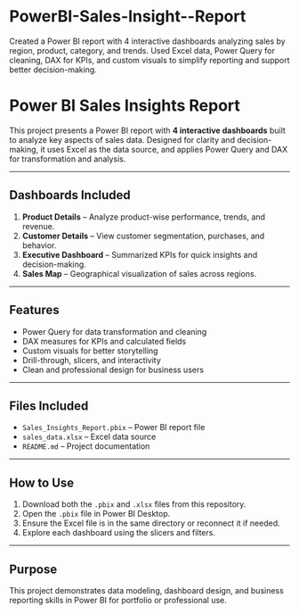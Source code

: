 # PowerBI-Sales-Insight--Report
Created a Power BI report with 4 interactive dashboards analyzing sales by region, product, category, and trends. Used Excel data, Power Query for cleaning, DAX for KPIs, and custom visuals to simplify reporting and support better decision-making. 


#  Power BI Sales Insights Report

This project presents a Power BI report with **4 interactive dashboards** built to analyze key aspects of sales data. Designed for clarity and decision-making, it uses Excel as the data source, and applies Power Query and DAX for transformation and analysis.

---

##  Dashboards Included
1. **Product Details** – Analyze product-wise performance, trends, and revenue.
2. **Customer Details** – View customer segmentation, purchases, and behavior.
3. **Executive Dashboard** – Summarized KPIs for quick insights and decision-making.
4. **Sales Map** – Geographical visualization of sales across regions.

---

## Features
- Power Query for data transformation and cleaning
- DAX measures for KPIs and calculated fields
- Custom visuals for better storytelling
- Drill-through, slicers, and interactivity
- Clean and professional design for business users

---

##  Files Included
- `Sales_Insights_Report.pbix` – Power BI report file
- `sales_data.xlsx` – Excel data source
- `README.md` – Project documentation

---

## How to Use
1. Download both the `.pbix` and `.xlsx` files from this repository.
2. Open the `.pbix` file in Power BI Desktop.
3. Ensure the Excel file is in the same directory or reconnect it if needed.
4. Explore each dashboard using the slicers and filters.

---

## Purpose
This project demonstrates data modeling, dashboard design, and business reporting skills in Power BI for portfolio or professional use.

